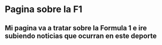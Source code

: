 # Pagina sobre la F1 #
## Mi pagina va a tratar sobre la Formula 1 e ire subiendo noticias que ocurran en este deporte ##